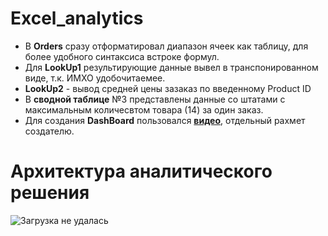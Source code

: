 # Excel_analytics

- В **Orders** сразу отформатировал диапазон ячеек как таблицу, для более удобного синтаксиса встроке формул.
- Для **LookUp1** результирующие данные вывел в транспонированном виде, т.к. ИМХО удобочитаемее.
- **LookUp2** - вывод средней цены зазаказ по введенному Product ID
- В **сводной таблице** №3 представлены данные со штатами с максимальным количесвтом товара (14) за один заказ.
- Для создания **DashBoard** пользовался [**видео**](https://www.youtube.com/watch?v=j2YIAEmRpQs&ab_channel=%D0%91%D0%B8%D0%BB%D1%8F%D0%BB%D0%A5%D0%B0%D1%81%D0%B5%D0%BD%D0%BE%D0%B2%E2%80%93Excel%2CVBA%26More), отдельный рахмет создателю.

# Архитектура аналитического решения

![Загрузка не удалась](https://github.com/gyllub/DE-101/Module01/%D0%90%D1%80%D1%85%D0%B8%D1%82%D0%B5%D0%BA%D1%82%D1%83%D1%80%D0%B0.jpg "Архитектура аналитического решения")